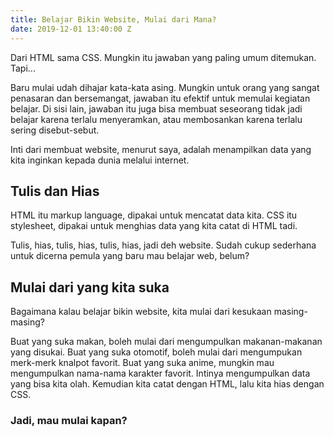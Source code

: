 ```yaml
---
title: Belajar Bikin Website, Mulai dari Mana?
date: 2019-12-01 13:40:00 Z
---
```


Dari HTML sama CSS. Mungkin itu jawaban yang paling umum ditemukan. Tapi...

Baru mulai udah dihajar kata-kata asing. Mungkin untuk orang yang sangat penasaran dan bersemangat, jawaban itu efektif untuk memulai kegiatan belajar. Di sisi lain, jawaban itu juga bisa membuat seseorang tidak jadi belajar karena terlalu menyeramkan, atau membosankan karena terlalu sering disebut-sebut.

Inti dari membuat website, menurut saya, adalah menampilkan data yang kita inginkan kepada dunia melalui internet.

## Tulis dan Hias

HTML itu markup language, dipakai untuk mencatat data kita.
CSS itu stylesheet, dipakai untuk menghias data yang kita catat di HTML tadi.

Tulis, hias, tulis, hias, tulis, hias, jadi deh website. Sudah cukup sederhana untuk dicerna pemula yang baru mau belajar web, belum?

## Mulai dari yang kita suka

Bagaimana kalau belajar bikin website, kita mulai dari kesukaan masing-masing?

Buat yang suka makan, boleh mulai dari mengumpulkan makanan-makanan yang disukai. Buat yang suka otomotif, boleh mulai dari mengumpukan merk-merk knalpot favorit. Buat yang suka anime, mungkin mau mengumpulkan nama-nama karakter favorit. Intinya mengumpulkan data yang bisa kita olah. Kemudian kita catat dengan HTML, lalu kita hias dengan CSS.

### Jadi, mau mulai kapan?

